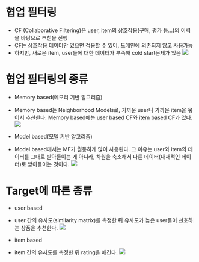 # 협업 필터링

- CF (Collaborative Filtering)은 user, item의 상호작용(구매, 평가 등...)의 이력을 바탕으로 추천을 진행
- CF는 상호작용 데이터만 있으면 적용할 수 있어, 도메인에 의존되지 않고 사용가능
- 하지만, 새로운 item, user들에 대한 데이터가 부족해 cold start문제가 있음
![](https://drive.google.com/uc?id=1m6aoFcaZbwPMtL_ns2mMSbnD0TtAPrlK)

# 협업 필터링의 종류

- Memory based(메모리 기반 알고리즘)
- Memory based는 Neighborhood Models로, 가까운 user나 가까운 item을 묶어서 추천한다. Memory based에는 user based CF와 item based CF가 있다.
![](https://drive.google.com/uc?id=1G1hkb6xjfng74bE-jAxqh8E5AWGQ22xp)



- Model based(모델 기반 알고리즘)
- Model based에서는 MF가 월등하게 많이 사용된다. 그 이유는 user와 item의 데이터를 그대로 받아들이는 게 아니라, 차원을 축소해서 다른 데이터(내재적인 데이터)로 받아들이는 것이다.
![](https://drive.google.com/uc?id=1rqv77V_KkbNZFHeIkDf7hsDjFa9y4n70)

# Target에 따른 종류

- user based
- user 간의 유사도(similarity matrix)를 측정한 뒤 유사도가 높은 user들이 선호하는 상품을 추천한다.
![](https://drive.google.com/uc?id=1jzZAiL_1NLNOEj9DVbKzoaf-1VxHWWCQ)

- item based
- item 간의 유사도를 측정한 뒤 rating을 매긴다.
![](https://drive.google.com/uc?id=116bd6efDBWuJ9gpeFeQK7mKw3wfAaVDtQ)

